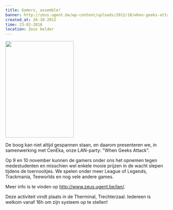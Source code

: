 ```yaml
---
title: Gamers, assemble!
banner: http://zeus.ugent.be/wp-content/uploads/2012/10/when-geeks-attack-HQ-212x300.png
created_at: 26-10-2012
time: 23-02-2016
location: Zeus kelder
---
```


<a href="https://zeus.ugent.be/wp-content/uploads/2012/10/when-geeks-attack-HQ.png"><img src="http://zeus.ugent.be/wp-content/uploads/2012/10/when-geeks-attack-HQ-212x300.png" alt="" title="When geeks attack" width="212" height="300" class="alignright size-medium wp-image-1063" /></a>

De boog kan niet altijd gespannen staan, en daarom presenteren we, in samenwerking met CenEka, onze LAN-party: "When Geeks Attack". 

Op 9 en 10 november kunnen de gamers onder ons het opnemen tegen medestudenten en misschien wel enkele mooie prijzen in de wacht slepen tijdens de toernooitjes. We spelen onder meer League of Legends, Trackmania, Teeworlds en nog vele andere games.

Meer info is te vinden op <a href="http://www.zeus.ugent.be/lan/">http://www.zeus.ugent.be/lan/</a>.

Deze activiteit vindt plaats in de Therminal, Trechterzaal. Iedereen is welkom vanaf 16h om zijn systeem op te stellen!
